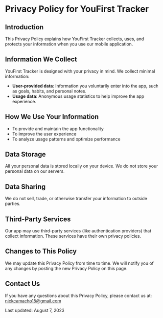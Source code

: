 # Privacy Policy for YouFirst Tracker

## Introduction
This Privacy Policy explains how YouFirst Tracker collects, uses, and protects your information when you use our mobile application.

## Information We Collect
YouFirst Tracker is designed with your privacy in mind. We collect minimal information:

- **User-provided data**: Information you voluntarily enter into the app, such as goals, habits, and personal notes.
- **Usage data**: Anonymous usage statistics to help improve the app experience.

## How We Use Your Information
- To provide and maintain the app functionality
- To improve the user experience
- To analyze usage patterns and optimize performance

## Data Storage
All your personal data is stored locally on your device. We do not store your personal data on our servers.

## Data Sharing
We do not sell, trade, or otherwise transfer your information to outside parties.

## Third-Party Services
Our app may use third-party services (like authentication providers) that collect information. These services have their own privacy policies.

## Changes to This Policy
We may update this Privacy Policy from time to time. We will notify you of any changes by posting the new Privacy Policy on this page.

## Contact Us
If you have any questions about this Privacy Policy, please contact us at: nickcamacho15@gmail.com

Last updated: August 7, 2023
